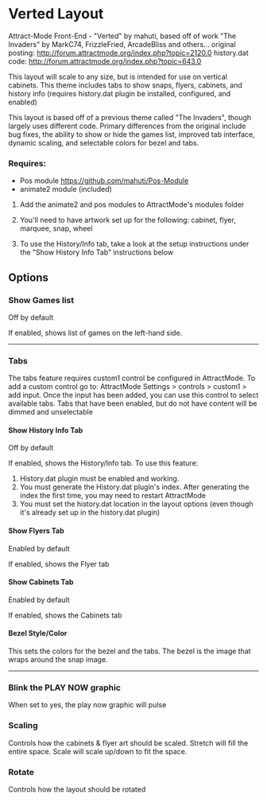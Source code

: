 # Verted Layout

Attract-Mode Front-End - "Verted" by mahuti, based off of work "The Invaders" by MarkC74, FrizzleFried, ArcadeBliss and others...
original posting: http://forum.attractmode.org/index.php?topic=2120.0
history.dat code: http://forum.attractmode.org/index.php?topic=643.0

This layout will scale to any size, but is intended for use on vertical cabinets. This theme includes tabs to show snaps, flyers, cabinets, and history info (requires history.dat plugin be installed, configured, and enabled)

This layout is based off of a previous theme called "The Invaders", though largely uses different code. Primary differences from the original include bug fixes, the ability to show or hide the games list, improved tab interface, dynamic scaling, and selectable colors for bezel and tabs. 

### Requires: 
- Pos module https://github.com/mahuti/Pos-Module
- animate2 module (included)

1. Add the animate2 and pos modules to AttractMode's modules folder

2. You'll need to have artwork set up for the following: cabinet, flyer, marquee, snap, wheel

3. To use the History/Info tab, take a look at the setup instructions under the "Show History Info Tab" instructions below

## Options

### Show Games list
Off by default

If enabled, shows list of games on the left-hand side.

--- 

### Tabs
The tabs feature requires custom1 control be configured in AttractMode. To add a custom control go to: AttractMode Settings > controls > custom1 > add input. Once the input has been added, you can use this control to select available tabs. Tabs that have been enabled, but do not have content will be dimmed and unselectable

#### Show History Info Tab
Off by default

If enabled, shows the History/Info tab. To use this feature: 

1. History.dat plugin must be enabled and working. 
2. You must generate the History.dat plugin's index. After generating the index the first time, you may need to restart AttractMode
3. You must set the history.dat location in the layout options (even though it's already set up in the history.dat plugin)
 
#### Show Flyers Tab
Enabled by default

If enabled, shows the Flyer tab

#### Show Cabinets Tab
Enabled by default

If enabled, shows the Cabinets tab

#### Bezel Style/Color
This sets the colors for the bezel and the tabs. The bezel is the image that wraps around the snap image. 

--- 

### Blink the PLAY NOW graphic
When set to yes, the play now graphic will pulse

### Scaling
Controls how the cabinets & flyer art should be scaled. Stretch will fill the entire space. Scale will scale up/down to fit the space. 

### Rotate
Controls how the layout should be rotated
  